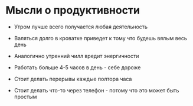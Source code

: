 # Мысли о продуктивности

- Утром лучше всего получается любая деятельность
- Валяться долго в кроватке приведет к тому что будешь вялым весь день
- Аналогично утренний чилл вредит энергичности

- Работать больше 4-5 часов в день - себе дороже
- Стоит делать перерывы каждые полтора часа

- Стоит делать что-то через телефон - потому что это может быть простым
